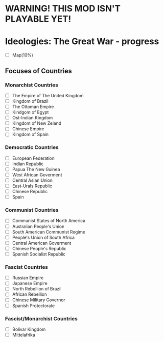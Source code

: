 # WARNING! THIS MOD ISN'T PLAYABLE YET!

# Ideologies: The Great War - progress

- [ ] Map(10%)

## Focuses of Countries

### Monarchist Countries
- [ ] The Empire of The United Kingdom
- [ ] Kingdom of Brazil
- [ ] The Ottoman Empire
- [ ] Kindgom of Egypt
- [ ] Ost-Indian Kingdom
- [ ] Kingdom of New Zeland
- [ ] Chinese Empire
- [ ] Kingdom of Spain

### Democratic Countries
- [ ] European Federation
- [ ] Indian Republic
- [ ] Papua The New Guinea
- [ ] West African Goverment
- [ ] Central Asian Union
- [ ] East-Urals Republic
- [ ] Chinese Republic
- [ ] Spain

### Communist Countries
- [ ] Communist States of North America
- [ ] Australian People's Union
- [ ] South American Communist Regime
- [ ] People's Union of South Africa
- [ ] Central American Goverment
- [ ] Chinese People's Republic
- [ ] Spanish Socialist Republic

### Fascist Countries
- [ ] Russian Empire
- [ ] Japanese Empire
- [ ] North Rebellion of Brazil
- [ ] African Rebellion
- [ ] Chinese Military Governor
- [ ] Spanish Protectorate

### Fascist/Monarchist Countries 
- [ ] Bolivar Kingdom
- [ ] Mittelafrika
